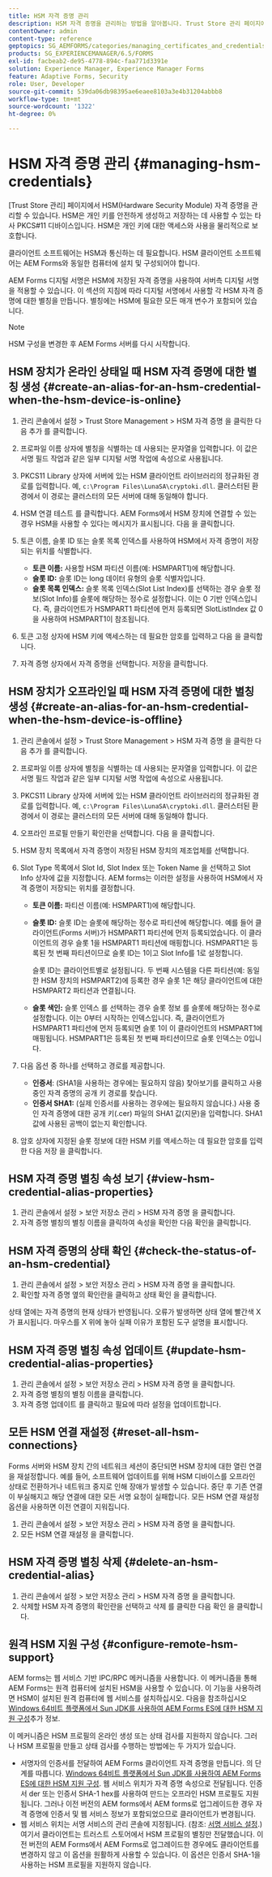 ```yaml
---
title: HSM 자격 증명 관리
description: HSM 자격 증명을 관리하는 방법을 알아봅니다. Trust Store 관리 페이지에서 HSM을 관리할 수 있습니다. HSM 구성 요소를 보고, 확인하고, 업데이트하고, 재설정하고, 삭제할 수 있습니다.
contentOwner: admin
content-type: reference
geptopics: SG_AEMFORMS/categories/managing_certificates_and_credentials
products: SG_EXPERIENCEMANAGER/6.5/FORMS
exl-id: facbeab2-de95-4778-894c-faa771d3391e
solution: Experience Manager, Experience Manager Forms
feature: Adaptive Forms, Security
role: User, Developer
source-git-commit: 539da06db98395ae6eaee8103a3e4b31204abbb8
workflow-type: tm+mt
source-wordcount: '1322'
ht-degree: 0%

---
```


# HSM 자격 증명 관리 {#managing-hsm-credentials}

[Trust Store 관리] 페이지에서 HSM(Hardware Security Module) 자격 증명을 관리할 수 있습니다. HSM은 개인 키를 안전하게 생성하고 저장하는 데 사용할 수 있는 타사 PKCS#11 디바이스입니다. HSM은 개인 키에 대한 액세스와 사용을 물리적으로 보호합니다.

클라이언트 소프트웨어는 HSM과 통신하는 데 필요합니다. HSM 클라이언트 소프트웨어는 AEM Forms와 동일한 컴퓨터에 설치 및 구성되어야 합니다.

AEM Forms 디지털 서명은 HSM에 저장된 자격 증명을 사용하여 서버측 디지털 서명을 적용할 수 있습니다. 이 섹션의 지침에 따라 디지털 서명에서 사용할 각 HSM 자격 증명에 대한 별칭을 만듭니다. 별칭에는 HSM에 필요한 모든 매개 변수가 포함되어 있습니다.

>[!NOTE]
>
>HSM 구성을 변경한 후 AEM Forms 서버를 다시 시작합니다.

## HSM 장치가 온라인 상태일 때 HSM 자격 증명에 대한 별칭 생성 {#create-an-alias-for-an-hsm-credential-when-the-hsm-device-is-online}

1. 관리 콘솔에서 설정 > Trust Store Management > HSM 자격 증명 을 클릭한 다음 추가 를 클릭합니다.
1. 프로파일 이름 상자에 별칭을 식별하는 데 사용되는 문자열을 입력합니다. 이 값은 서명 필드 작업과 같은 일부 디지털 서명 작업에 속성으로 사용됩니다.
1. PKCS11 Library 상자에 서버에 있는 HSM 클라이언트 라이브러리의 정규화된 경로를 입력합니다. 예, `c:\Program Files\LunaSA\cryptoki.dll`. 클러스터된 환경에서 이 경로는 클러스터의 모든 서버에 대해 동일해야 합니다.
1. HSM 연결 테스트 를 클릭합니다. AEM Forms에서 HSM 장치에 연결할 수 있는 경우 HSM을 사용할 수 있다는 메시지가 표시됩니다. 다음 을 클릭합니다.
1. 토큰 이름, 슬롯 ID 또는 슬롯 목록 인덱스를 사용하여 HSM에서 자격 증명이 저장되는 위치를 식별합니다.

   * **토큰 이름:** 사용할 HSM 파티션 이름(예: HSMPART1)에 해당합니다.
   * **슬롯 ID:** 슬롯 ID는 long 데이터 유형의 슬롯 식별자입니다.
   * **슬롯 목록 인덱스:** 슬롯 목록 인덱스(Slot List Index)를 선택하는 경우 슬롯 정보(Slot Info)를 슬롯에 해당하는 정수로 설정합니다. 이는 0 기반 인덱스입니다. 즉, 클라이언트가 HSMPART1 파티션에 먼저 등록되면 SlotListIndex 값 0을 사용하여 HSMPART1이 참조됩니다.

1. 토큰 고정 상자에 HSM 키에 액세스하는 데 필요한 암호를 입력하고 다음 을 클릭합니다.
1. 자격 증명 상자에서 자격 증명을 선택합니다. 저장을 클릭합니다.

## HSM 장치가 오프라인일 때 HSM 자격 증명에 대한 별칭 생성 {#create-an-alias-for-an-hsm-credential-when-the-hsm-device-is-offline}

1. 관리 콘솔에서 설정 > Trust Store Management > HSM 자격 증명 을 클릭한 다음 추가 를 클릭합니다.
1. 프로파일 이름 상자에 별칭을 식별하는 데 사용되는 문자열을 입력합니다. 이 값은 서명 필드 작업과 같은 일부 디지털 서명 작업에 속성으로 사용됩니다.
1. PKCS11 Library 상자에 서버에 있는 HSM 클라이언트 라이브러리의 정규화된 경로를 입력합니다. 예, `c:\Program Files\LunaSA\cryptoki.dll`. 클러스터된 환경에서 이 경로는 클러스터의 모든 서버에 대해 동일해야 합니다.
1. 오프라인 프로필 만들기 확인란을 선택합니다. 다음 을 클릭합니다.
1. HSM 장치 목록에서 자격 증명이 저장된 HSM 장치의 제조업체를 선택합니다.
1. Slot Type 목록에서 Slot Id, Slot Index 또는 Token Name 을 선택하고 Slot Info 상자에 값을 지정합니다. AEM forms는 이러한 설정을 사용하여 HSM에서 자격 증명이 저장되는 위치를 결정합니다.

   * **토큰 이름:** 파티션 이름(예: HSMPART1)에 해당합니다.
   * **슬롯 ID:** 슬롯 ID는 슬롯에 해당하는 정수로 파티션에 해당합니다. 예를 들어 클라이언트(Forms 서버)가 HSMPART1 파티션에 먼저 등록되었습니다. 이 클라이언트의 경우 슬롯 1을 HSMPART1 파티션에 매핑합니다. HSMPART1은 등록된 첫 번째 파티션이므로 슬롯 ID는 1이고 Slot Info를 1로 설정합니다.

     슬롯 ID는 클라이언트별로 설정됩니다. 두 번째 시스템을 다른 파티션(예: 동일한 HSM 장치의 HSMPART2)에 등록한 경우 슬롯 1은 해당 클라이언트에 대한 HSMPART2 파티션과 연결됩니다.

   * **슬롯 색인:** 슬롯 인덱스 를 선택하는 경우 슬롯 정보 를 슬롯에 해당하는 정수로 설정합니다. 이는 0부터 시작하는 인덱스입니다. 즉, 클라이언트가 HSMPART1 파티션에 먼저 등록되면 슬롯 1이 이 클라이언트의 HSMPART1에 매핑됩니다. HSMPART1은 등록된 첫 번째 파티션이므로 슬롯 인덱스는 0입니다.

1. 다음 옵션 중 하나를 선택하고 경로를 제공합니다.

   * **인증서**: (SHA1을 사용하는 경우에는 필요하지 않음) 찾아보기를 클릭하고 사용 중인 자격 증명의 공개 키 경로를 찾습니다.
   * **인증서 SHA1:** (실제 인증서를 사용하는 경우에는 필요하지 않습니다.) 사용 중인 자격 증명에 대한 공개 키(.cer) 파일의 SHA1 값(지문)을 입력합니다. SHA1 값에 사용된 공백이 없는지 확인합니다.

1. 암호 상자에 지정된 슬롯 정보에 대한 HSM 키를 액세스하는 데 필요한 암호를 입력한 다음 저장 을 클릭합니다.

## HSM 자격 증명 별칭 속성 보기 {#view-hsm-credential-alias-properties}

1. 관리 콘솔에서 설정 > 보안 저장소 관리 > HSM 자격 증명 을 클릭합니다.
1. 자격 증명 별칭의 별칭 이름을 클릭하여 속성을 확인한 다음 확인을 클릭합니다.

## HSM 자격 증명의 상태 확인 {#check-the-status-of-an-hsm-credential}

1. 관리 콘솔에서 설정 > 보안 저장소 관리 > HSM 자격 증명 을 클릭합니다.
1. 확인할 자격 증명 옆의 확인란을 클릭하고 상태 확인 을 클릭합니다.

상태 열에는 자격 증명의 현재 상태가 반영됩니다. 오류가 발생하면 상태 열에 빨간색 X 가 표시됩니다. 마우스를 X 위에 놓아 실패 이유가 포함된 도구 설명을 표시합니다.

## HSM 자격 증명 별칭 속성 업데이트 {#update-hsm-credential-alias-properties}

1. 관리 콘솔에서 설정 > 보안 저장소 관리 > HSM 자격 증명 을 클릭합니다.
1. 자격 증명 별칭의 별칭 이름을 클릭합니다.
1. 자격 증명 업데이트 를 클릭하고 필요에 따라 설정을 업데이트합니다.

## 모든 HSM 연결 재설정 {#reset-all-hsm-connections}

Forms 서버와 HSM 장치 간의 네트워크 세션이 중단되면 HSM 장치에 대한 열린 연결을 재설정합니다. 예를 들어, 소프트웨어 업데이트를 위해 HSM 디바이스를 오프라인 상태로 전환하거나 네트워크 중지로 인해 장애가 발생할 수 있습니다. 중단 후 기존 연결이 부실해지고 해당 연결에 대한 모든 서명 요청이 실패합니다. 모든 HSM 연결 재설정 옵션을 사용하면 이전 연결이 지워집니다.

1. 관리 콘솔에서 설정 > 보안 저장소 관리 > HSM 자격 증명 을 클릭합니다.
1. 모든 HSM 연결 재설정 을 클릭합니다.

## HSM 자격 증명 별칭 삭제 {#delete-an-hsm-credential-alias}

1. 관리 콘솔에서 설정 > 보안 저장소 관리 > HSM 자격 증명 을 클릭합니다.
1. 삭제할 HSM 자격 증명의 확인란을 선택하고 삭제 를 클릭한 다음 확인 을 클릭합니다.

## 원격 HSM 지원 구성 {#configure-remote-hsm-support}

AEM forms는 웹 서비스 기반 IPC/RPC 메커니즘을 사용합니다. 이 메커니즘을 통해 AEM Forms는 원격 컴퓨터에 설치된 HSM을 사용할 수 있습니다. 이 기능을 사용하려면 HSM이 설치된 원격 컴퓨터에 웹 서비스를 설치하십시오. 다음을 참조하십시오 [Windows 64비트 플랫폼에서 Sun JDK를 사용하여 AEM Forms ES에 대한 HSM 지원 구성](https://kb2.adobe.com/cps/808/cpsid_80835.html)추가 정보.

이 메커니즘은 HSM 프로필의 온라인 생성 또는 상태 검사를 지원하지 않습니다. 그러나 HSM 프로필을 만들고 상태 검사를 수행하는 방법에는 두 가지가 있습니다.

* 서명자의 인증서를 전달하여 AEM Forms 클라이언트 자격 증명을 만듭니다. 의 단계를 따릅니다. [Windows 64비트 플랫폼에서 Sun JDK를 사용하여 AEM Forms ES에 대한 HSM 지원 구성](https://kb2.adobe.com/cps/808/cpsid_80835.html). 웹 서비스 위치가 자격 증명 속성으로 전달됩니다. 인증서 der 또는 인증서 SHA-1 hex를 사용하여 만드는 오프라인 HSM 프로필도 지원됩니다. 그러나 이전 버전의 AEM forms에서 AEM forms로 업그레이드한 경우 자격 증명에 인증서 및 웹 서비스 정보가 포함되었으므로 클라이언트가 변경됩니다.
* 웹 서비스 위치는 서명 서비스의 관리 콘솔에 지정됩니다. (참조: [서명 서비스 설정](/help/forms/using/admin-help/configure-service-settings.md#signature-service-settings).) 여기서 클라이언트는 트러스트 스토어에서 HSM 프로필의 별칭만 전달했습니다. 이전 버전의 AEM Forms에서 AEM Forms로 업그레이드한 경우에도 클라이언트를 변경하지 않고 이 옵션을 원활하게 사용할 수 있습니다. 이 옵션은 인증서 SHA-1을 사용하는 HSM 프로필을 지원하지 않습니다.
